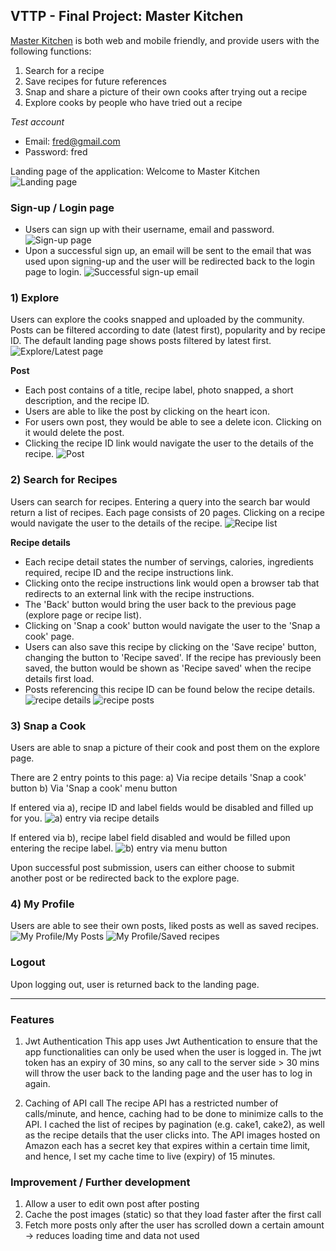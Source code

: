 ## VTTP - Final Project: Master Kitchen

<a href="https://vttp-fp-masterkitchen.herokuapp.com/" target="_blank">Master Kitchen</a> is both web and mobile friendly, and provide users with the following functions:
1) Search for a recipe
2) Save recipes for future references
3) Snap and share a picture of their own cooks after trying out a recipe
4) Explore cooks by people who have tried out a recipe

*Test account*
- Email: fred@gmail.com
- Password: fred

Landing page of the application: Welcome to Master Kitchen
![Landing page](/FPServer/src/main/resources/static/LandingPage.png)

### Sign-up / Login page
* Users can sign up with their username, email and password.
  ![Sign-up page](/FPServer/src/main/resources/static/SignUp.png)
* Upon a successful sign up, an email will be sent to the email that was used upon signing-up and the user will be redirected back to the login page to login.
  ![Successful sign-up email](/FPServer/src/main/resources/static/SuccessSignUpEmail.png)

### 1) Explore
Users can explore the cooks snapped and uploaded by the community. Posts can be filtered according to date (latest first), popularity and by recipe ID. The default landing page shows posts filtered by latest first.
![Explore/Latest page](/FPServer/src/main/resources/static/LatestPage.png)

**Post**
* Each post contains of a title, recipe label, photo snapped, a short description, and the recipe ID. 
* Users are able to like the post by clicking on the heart icon.
* For users own post, they would be able to see a delete icon. Clicking on it would delete the post.
* Clicking the recipe ID link would navigate the user to the details of the recipe.
![Post](/FPServer/src/main/resources/static/Post.png)

### 2) Search for Recipes
Users can search for recipes. Entering a query into the search bar would return a list of recipes. Each page consists of 20 pages. Clicking on a recipe would navigate the user to the details of the recipe.
![Recipe list](/FPServer/src/main/resources/static/SearchRecipes.png)

**Recipe details**
* Each recipe detail states the number of servings, calories, ingredients required, recipe ID and the recipe instructions link.
* Clicking onto the recipe instructions link would open a browser tab that redirects to an external link with the recipe instructions.
* The 'Back' button would bring the user back to the previous page (explore page or recipe list).
* Clicking on 'Snap a cook' button would navigate the user to the 'Snap a cook' page.
* Users can also save this recipe by clicking on the 'Save recipe' button, changing the button to 'Recipe saved'. If the recipe has previously been saved, the button would be shown as 'Recipe saved' when the recipe details first load.
* Posts referencing this recipe ID can be found below the recipe details.
![recipe details](/FPServer/src/main/resources/static/RecipeDetails.png)
![recipe posts](/FPServer/src/main/resources/static/RecipeDetailsPost.png)

### 3) Snap a Cook
Users are able to snap a picture of their cook and post them on the explore page. 

There are 2 entry points to this page:
a) Via recipe details 'Snap a cook' button
b) Via 'Snap a cook' menu button

If entered via a), recipe ID and label fields would be disabled and filled up for you. 
![a) entry via recipe details](/FPServer/src/main/resources/static/SearchDetails.png)

If entered via b), recipe label field disabled and would be filled upon entering the recipe label.
![b) entry via menu button](/FPServer/src/main/resources/static/SearchMenuTab.png)

Upon successful post submission, users can either choose to submit another post or be redirected back to the explore page.

### 4) My Profile
Users are able to see their own posts, liked posts as well as saved recipes.
![My Profile/My Posts](/FPServer/src/main/resources/static/ProfileMyPosts.png)
![My Profile/Saved recipes](/FPServer/src/main/resources/static/SavedRecipes.png)

### Logout
Upon logging out, user is returned back to the landing page.

---

### Features
1) Jwt Authentication
This app uses Jwt Authentication to ensure that the app functionalities can only be used when the user is logged in. The jwt token has an expiry of 30 mins, so any call to the server side > 30 mins will throw the user back to the landing page and the user has to log in again. 

2) Caching of API call
The recipe API has a restricted number of calls/minute, and hence, caching had to be done to minimize calls to the API. I cached the list of recipes by pagination (e.g. cake1, cake2), as well as the recipe details that the user clicks into. The API images hosted on Amazon each has a secret key that expires within a certain time limit, and hence, I set my cache time to live (expiry) of 15 minutes.

### Improvement / Further development
1) Allow a user to edit own post after posting
2) Cache the post images (static) so that they load faster after the first call
3) Fetch more posts only after the user has scrolled down a certain amount -> reduces loading time and data not used

